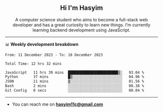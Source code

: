 <h2 align="center">Hi I'm Hasyim</h2>

<p align="center">A computer science student who aims to become a full-stack web developer and has a great curiosity to learn new things. I’m currently learning backend development using JavaScript.</p>

<!--![Anurag's GitHub stats](https://github-readme-stats-one-pink-11.vercel.app/api?username=hasyimashari&show_icons=true&theme=transparent&hide=contribs,prs)-->

---

📊 **Weekly development breakdown**

<!--START_SECTION:waka-->

```txt
From: 11 December 2023 - To: 18 December 2023

Total Time: 12 hrs 32 mins

JavaScript   11 hrs 39 mins  ███████████████████████▒░   93.04 %
Python       37 mins         █▒░░░░░░░░░░░░░░░░░░░░░░░   04.96 %
JSON         11 mins         ▒░░░░░░░░░░░░░░░░░░░░░░░░   01.56 %
Bash         2 mins          ░░░░░░░░░░░░░░░░░░░░░░░░░   00.38 %
Git Config   0 secs          ░░░░░░░░░░░░░░░░░░░░░░░░░   00.04 %
```

<!--END_SECTION:waka-->

---

- You can reach me on **hasyim11c@gmail.com**
